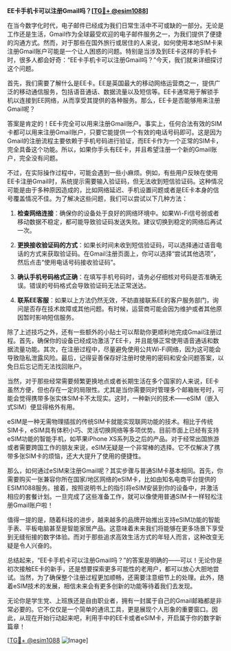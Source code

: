 **EE卡手机卡可以注册Gmail吗？[[TG💪+ @esim1088](https://t.me/s/esim1088)]**

在当今数字化时代，电子邮件已经成为我们日常生活中不可或缺的一部分。无论是工作还是生活，Gmail作为全球最受欢迎的电子邮件服务之一，为我们提供了便捷的沟通方式。然而，对于那些在国外旅行或居住的人来说，如何使用本地SIM卡来注册Gmail账户可能是一个让人困惑的问题。特别是当涉及到EE卡这样的手机卡时，很多人都会好奇：“EE卡手机卡可以注册Gmail吗？”今天，我们就来详细探讨这个问题。

首先，我们需要了解什么是EE卡。EE是英国最大的移动网络运营商之一，提供广泛的移动通信服务，包括语音通话、数据流量以及短信等。EE卡通常用于解锁手机以连接到EE网络，从而享受其提供的各种服务。那么，EE卡是否能够用来注册Gmail呢？

答案是肯定的！EE卡完全可以用来注册Gmail账户。事实上，任何合法有效的SIM卡都可以用来注册Gmail账户，只要它能提供一个有效的电话号码即可。这是因为Gmail的注册流程主要依赖于手机号码进行验证，而EE卡作为一个正常的SIM卡，完全具备这个功能。所以，如果你手头有EE卡，并且希望注册一个新的Gmail账户，完全没有问题。

不过，在实际操作过程中，可能会遇到一些小麻烦。例如，有些用户反映在使用EE卡注册Gmail时，系统提示需要输入验证码，但无法收到短信验证码。这种情况可能是由于多种原因造成的，比如网络延迟、手机设置问题或者是EE卡本身的信号覆盖情况不佳。为了解决这些问题，我们可以尝试以下几种方法：

1. **检查网络连接**：确保你的设备处于良好的网络环境中。如果Wi-Fi信号弱或者移动数据不稳定，都可能导致验证码发送失败。建议切换到稳定的网络后再试一次。

2. **更换接收验证码的方式**：如果长时间未收到短信验证码，可以选择通过语音电话的方式来获取验证码。在Gmail注册页面上，你可以选择“尝试其他选项”，然后点击“使用电话号码接收验证码”。

3. **确认手机号码格式正确**：在填写手机号码时，请务必仔细核对号码是否准确无误。错误的号码格式会导致验证码无法正常送达。

4. **联系EE客服**：如果以上方法仍然无效，不妨直接联系EE的客户服务部门，询问是否存在技术故障或其他问题。有时候，运营商可能会因为维护或者其他原因暂时影响短信服务。

除了上述技巧之外，还有一些额外的小贴士可以帮助你更顺利地完成Gmail注册过程。首先，确保你的设备已经成功激活了EE卡，并且能够正常使用语音通话和数据流量功能。其次，在注册过程中，尽量避免使用公共Wi-Fi网络，因为这可能会导致隐私泄露风险。最后，记得妥善保存好注册时使用的密码和安全问题答案，以免日后忘记而无法找回账户。

当然，对于那些经常需要频繁更换地点或者长期生活在多个国家的人来说，EE卡虽然方便，但也存在一定的局限性。尤其是当你需要同时管理多个邮箱账号时，可能会觉得携带多张实体SIM卡不太现实。这时，一种新兴的技术——eSIM（嵌入式SIM）便显得格外有用。

eSIM是一种无需物理插拔的传统SIM卡就能实现联网功能的技术。相比于传统SIM卡，eSIM具有体积小巧、灵活切换网络等多项优势。目前市面上已经有支持eSIM功能的智能手机，如苹果iPhone XS系列及之后的产品。对于经常出国旅游或者需要跨国工作的朋友来说，eSIM无疑是一个非常棒的选择。它不仅解决了携带多张SIM卡的烦恼，还大大提升了使用的便捷性。

那么，如何通过eSIM来注册Gmail呢？其实步骤与普通SIM卡基本相同。首先，你需要购买一张兼容你所在国家/地区网络的eSIM卡，比如由知名电商平台提供的ESIM1088服务。接着，按照说明书上的指引将eSIM安装到你的设备中，并激活相应的套餐计划。一旦完成了这些准备工作，就可以像使用普通SIM卡一样轻松注册Gmail账户啦！

值得一提的是，随着科技的进步，越来越多的品牌开始推出支持eSIM功能的智能手表、平板电脑甚至是智能家居产品。这意味着未来我们将能够在更多场景下享受到无缝衔接的数字体验。而对于那些追求高效生活方式的年轻人而言，这种改变无疑是令人兴奋的。

总结起来，“EE卡手机卡可以注册Gmail吗？”的答案是明确的——可以！无论你是初次接触EE卡的新手，还是想要探索更多可能性的老用户，都可以放心大胆地尝试。当然，为了确保整个注册过程更加顺畅，还需要注意细节上的处理。此外，随着eSIM技术的发展，相信未来会有更多创新的功能等待着我们去发现。

无论你是学生党、上班族还是自由职业者，拥有一封属于自己的Gmail邮箱都是非常必要的。它不仅仅是一个简单的通讯工具，更是展现个人形象的重要窗口。因此，从现在开始行动起来吧，利用手中的EE卡或者eSIM卡，开启属于你的数字新篇章！

[[TG💪+ @esim1088](https://t.me/s/esim1088) ![Image](https://i.postimg.cc/4NQfJmqS/Snipaste-2025-05-13-00-14-12.png)]